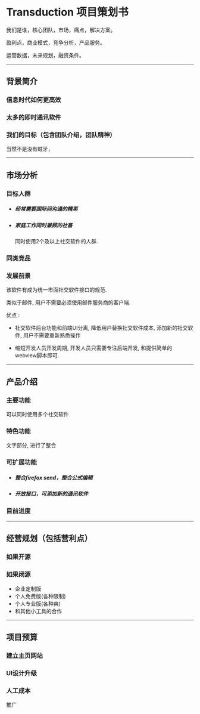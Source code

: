 # Transduction 项目策划书

我们是谁，核心团队，市场，痛点，解决方案。

盈利点，商业模式，竞争分析，产品服务。

运营数据，未来规划，融资条件。

---

## 背景简介

### 信息时代如何更高效

### 太多的即时通讯软件

### 我们的目标（包含团队介绍，团队精神）

当然不是没有蛀牙，

---

## 市场分析

### 目标人群

- #####  经常需要国际间沟通的精英

- ##### 家庭工作同时兼顾的社畜

  同时使用2个及以上社交软件的人群. 

### 同类竞品

### 发展前景

该软件有成为统一市面社交软件接口的规范.

类似于邮件, 用户不需要必须使用邮件服务商的客户端.

优点 : 

- 社交软件后台功能和前端UI分离, 降低用户替换社交软件成本, 添加新的社交软件, 用户不需要重新熟悉操作

- 缩短开发人员开发周期, 开发人员只需要专注后端开发, 和提供简单的webview脚本即可.

  

---

## 产品介绍

### 主要功能

可以同时使用多个社交软件

### 特色功能

文字部分, 进行了整合

### 可扩展功能

- ##### 整合firefox send，整合公式编辑

- ##### 开放接口，可添加新的通讯软件

### 目前进度

---

## 经营规划（包括营利点）

### 如果开源

### 如果闭源

- 企业定制版
- 个人免费版(各种限制)
- 个人专业版(各种爽)
- 和其他小工具的合作

---

## 项目预算

### 建立主页网站

### UI设计升级

### 人工成本

推广
